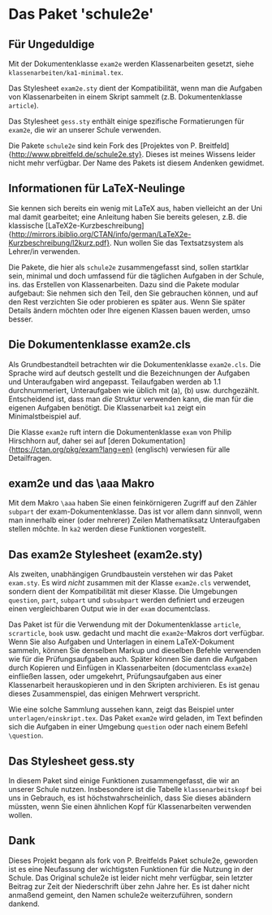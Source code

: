 
Das Paket 'schule2e'
====================



Für Ungeduldige
---------------

Mit der Dokumentenklasse `exam2e` werden Klassenarbeiten gesetzt, siehe `klassenarbeiten/ka1-minimal.tex`.

Das Stylesheet `exam2e.sty` dient der Kompatibilität, wenn man die Aufgaben von Klassenarbeiten in einem Skript sammelt (z.B. Dokumentenklasse `article`). 

Das Stylesheet `gess.sty` enthält einige spezifische Formatierungen für `exam2e`, die wir an unserer Schule verwenden. 

Die Pakete `schule2e` sind kein Fork des [Projektes von P. Breitfeld]{http://www.pbreitfeld.de/schule2e.sty}. Dieses ist meines Wissens leider nicht mehr verfügbar. Der Name des Pakets ist diesem Andenken gewidmet. 


Informationen für LaTeX-Neulinge
--------------------------------

Sie kennen sich bereits ein wenig mit LaTeX aus, haben vielleicht an der Uni mal damit gearbeitet; eine Anleitung haben Sie bereits gelesen, z.B. die klassische [LaTeX2e-Kurzbeschreibung]{http://mirrors.ibiblio.org/CTAN/info/german/LaTeX2e-Kurzbeschreibung/l2kurz.pdf}.
Nun wollen Sie das Textsatzsystem als Lehrer/in verwenden. 

Die Pakete, die hier als `schule2e` zusammengefasst sind, sollen startklar sein, minimal und doch umfassend für die täglichen Aufgaben in der Schule, ins. das Erstellen von Klassenarbeiten.
Dazu sind die Pakete modular aufgebaut: Sie nehmen sich den Teil, den Sie gebrauchen können, und auf den Rest verzichten Sie oder probieren es später aus. 
Wenn Sie später Details ändern möchten oder Ihre eigenen Klassen bauen werden, umso besser.


Die Dokumentenklasse exam2e.cls
-------------------------------

Als Grundbestandteil betrachten wir die Dokumentenklasse `exam2e.cls`. Die Sprache wird auf deutsch gestellt und die Bezeichnungen der Aufgaben und Unteraufgaben wird angepasst. Teilaufgaben werden ab 1.1 durchnummeriert, Unteraufgaben wie üblich mit (a), (b) usw. durchgezählt. Entscheidend ist, dass man *die* Struktur verwenden kann, die man für die eigenen Aufgaben benötigt. Die Klassenarbeit `ka1` zeigt ein Minimalstbeispiel auf. 

Die Klasse `exam2e` ruft intern die Dokumentenklasse `exam` von Philip Hirschhorn auf, daher sei auf [deren Dokumentation]{https://ctan.org/pkg/exam?lang=en} (englisch) verwiesen für alle Detailfragen. 


exam2e und das \aaa Makro
-------------------------

Mit dem Makro `\aaa` haben Sie einen feinkörnigeren Zugriff auf den Zähler `subpart` der exam-Dokumentenklasse. Das ist vor allem dann sinnvoll, wenn man innerhalb einer (oder mehrerer) Zeilen Mathematiksatz Unteraufgaben stellen möchte. In `ka2` werden diese Funktionen vorgestellt. 





Das exam2e Stylesheet (exam2e.sty)
----------------------------------
Als zweiten, unabhängigen Grundbaustein verstehen wir das Paket `exam.sty`. Es wird *nicht* zusammen mit der Klasse `exam2e.cls` verwendet, sondern dient der Kompatibilität mit dieser Klasse. Die Umgebungen `question`, `part`, `subpart` und `subsubpart` werden definiert und erzeugen einen vergleichbaren Output wie in der `exam` documentclass. 

Das Paket ist für die Verwendung mit der Dokumentenklasse `article`, `scrarticle`, `book` usw. gedacht und macht die `exam2e`-Makros dort verfügbar. Wenn Sie also Aufgaben und Unterlagen in einem LaTeX-Dokument sammeln, können Sie denselben Markup und dieselben Befehle verwenden wie für die Prüfungsaufgaben auch. Später können Sie dann die Aufgaben durch Kopieren und Einfügen in Klassenarbeiten (documentclass `exam2e`) einfließen lassen, oder umgekehrt, Prüfungsaufgaben aus einer Klassenarbeit herauskopieren und in den Skripten archivieren. Es ist genau dieses Zusammenspiel, das einigen Mehrwert verspricht. 

Wie eine solche Sammlung aussehen kann, zeigt das Beispiel unter `unterlagen/einskript.tex`. Das Paket `exam2e` wird geladen, im Text befinden sich die Aufgaben in einer Umgebung `question` oder nach einem Befehl `\question`. 


Das Stylesheet gess.sty
-----------------------
In diesem Paket sind einige Funktionen zusammengefasst, die wir an unserer Schule nutzen. Insbesondere ist die Tabelle `klassenarbeitskopf` bei uns in Gebrauch, es ist höchstwahrscheinlich, dass Sie dieses abändern müssten, wenn Sie einen ähnlichen Kopf für Klassenarbeiten verwenden wollen. 



Dank 
----

Dieses Projekt begann als fork von P. Breitfelds Paket schule2e, geworden ist es eine Neufassung der wichtigsten Funktionen für die Nutzung in der Schule. Das Original schule2e ist leider nicht mehr verfügbar, sein letzter Beitrag zur Zeit der Niederschrift über zehn Jahre her. Es ist daher nicht anmaßend gemeint, den Namen schule2e weiterzuführen, sondern dankend.


